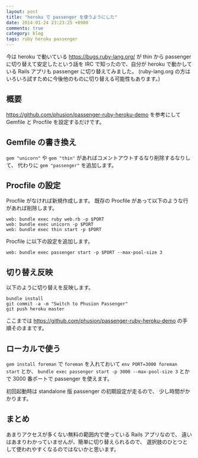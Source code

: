 ```yaml
---
layout: post
title: "heroku で passenger を使うようにした"
date: 2014-01-24 23:23:25 +0900
comments: true
category: blog
tags: ruby heroku passenger
---
```

今は heroku で動いている <https://bugs.ruby-lang.org/> が thin から passenger に切り替えて安定したという話を IRC で知ったので、自分が heroku で動かしている Rails アプリも passenger に切り替えてみました。
(ruby-lang.org の方はいろいろ試すために今後他のものに切り替える可能性もあります。)

<!--more-->

## 概要

<https://github.com/phusion/passenger-ruby-heroku-demo>
を参考にして Gemfile と Procfile を設定するだけです。

## Gemfile の書き換え

`gem "unicorn"` や  `gem "thin"` があればコメントアウトするなり削除するなりして、
代わりに `gem "passenger"` を追加します。

## Procfile の設定

Procfile がなければ新規作成します。
既存の Procfile があって以下のような行があれば削除します。


    web: bundle exec ruby web.rb -p $PORT
    web: bundle exec unicorn -p $PORT
    web: bundle exec thin start -p $PORT

Procfile に以下の設定を追加します。

    web: bundle exec passenger start -p $PORT --max-pool-size 3

## 切り替え反映

以下のように切り替えを反映します。

    bundle install
    git commit -a -m "Switch to Phusion Passenger"
    git push heroku master

ここまでは
<https://github.com/phusion/passenger-ruby-heroku-demo>
の手順そのままです。

## ローカルで使う

`gem install foreman` で `foreman` を入れておいて `env PORT=3000 foreman start` とか、
`bundle exec passenger start -p 3000 --max-pool-size 3` とかで
3000 番ポートで passenger を使えます。

初回起動時は standalone 版 passenger の初期設定が走るので、
少し時間がかかります。

## まとめ

あまりアクセスが多くない無料の範囲内で使っている Rails アプリなので、
違いはあまりわかっていませんが、簡単に切り替えられるので、
選択肢のひとつとして使われやすくなるのではないかと思います。

